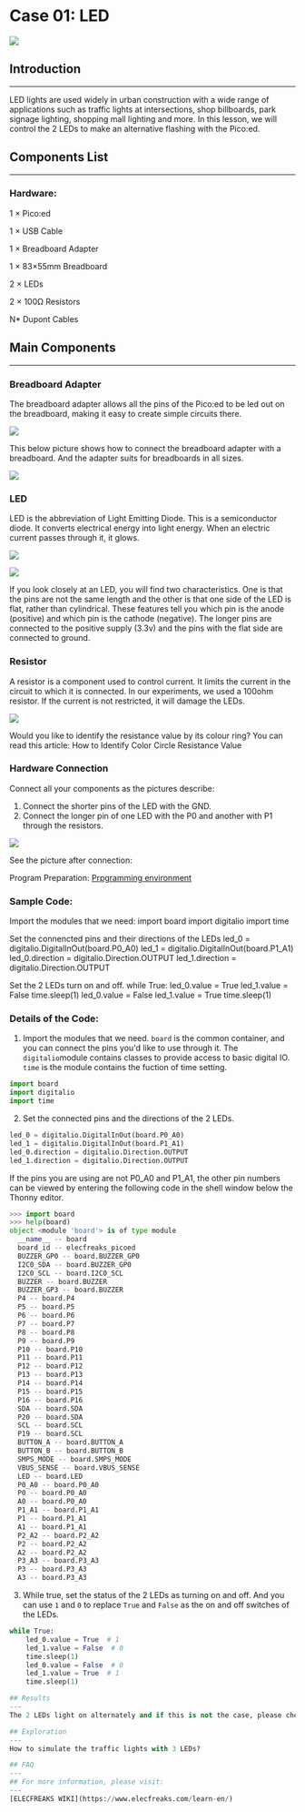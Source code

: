 # Case 01: LED

![](./images/picoed-starterkit-case01-1.png)

## Introduction 
---
LED lights are used widely in urban construction with a wide range of applications such as traffic lights at intersections, shop billboards, park signage lighting, shopping mall lighting and more. In this lesson, we will control the 2 LEDs to make an alternative flashing with the Pico:ed. 

## Components List
---
### Hardware: 

1 × Pico:ed

1 × USB Cable

1 × Breadboard Adapter 

1 × 83×55mm Breadboard

2 × LEDs

2 × 100Ω Resistors

N* Dupont Cables


## Main Components
---
### Breadboard Adapter

The breadboard adapter allows all the pins of the Pico:ed to be led out on the breadboard, making it easy to create simple circuits there.

![](./images/picoed-starterkit-case01-2.png)

This below picture shows how to connect the breadboard adapter with a breadboard. And the adapter suits for breadboards in all sizes. 

![](./images/picoed-starterkit-case01-3.png)

### LED
LED is the abbreviation of Light Emitting Diode. This is a semiconductor diode. It converts electrical energy into light energy. When an electric current passes through it, it glows.

![](./images/picoed-starterkit-case01-4.png)

![](./images/picoed-starterkit-case01-5.png)

If you look closely at an LED, you will find two characteristics. One is that the pins are not the same length and the other is that one side of the LED is flat, rather than cylindrical. These features tell you which pin is the anode (positive) and which pin is the cathode (negative). The longer pins are connected to the positive supply (3.3v) and the pins with the flat side are connected to ground.

### Resistor
A resistor is a component used to control current. It limits the current in the circuit to which it is connected. In our experiments, we used a 100ohm resistor. If the current is not restricted, it will damage the LEDs.

![](./images/picoed-starterkit-case01-6.png)

Would you like to identify the resistance value by its colour ring? You can read this article: How to Identify Color Circle Resistance Value

### Hardware Connection

Connect all your components as the pictures describe: 

1. Connect the shorter pins of the LED with the GND. 
2. Connect the longer pin of one LED with the P0 and another with P1 through the resistors. 

![](./images/picoed-starterkit-case01-7.png)

See the picture after connection: 

Program Preparation: [Prpgramming environment](https://www.yuque.com/elecfreaks-learn/picoed/er7nuh)

### Sample Code:


Import the modules that we need: 
import board
import digitalio
import time

Set the connencted pins and their directions of the LEDs
led_0 = digitalio.DigitalInOut(board.P0_A0)
led_1 = digitalio.DigitalInOut(board.P1_A1)
led_0.direction = digitalio.Direction.OUTPUT
led_1.direction = digitalio.Direction.OUTPUT

Set the 2 LEDs turn on and off. 
while True:
    led_0.value = True
    led_1.value = False
    time.sleep(1)
    led_0.value = False
    led_1.value = True
    time.sleep(1)



### Details of the Code: 

1. Import the modules that we need. `board` is the common container, and you can connect the pins you'd like to use through it. The `digitalio`module contains classes to provide access to basic digital IO. `time` is the module contains the fuction of time setting. 
```python
import board
import digitalio
import time
```

2. Set the connected pins and the directions of the 2 LEDs. 
```python
led_0 = digitalio.DigitalInOut(board.P0_A0)
led_1 = digitalio.DigitalInOut(board.P1_A1)
led_0.direction = digitalio.Direction.OUTPUT
led_1.direction = digitalio.Direction.OUTPUT
```
If the pins you are using are not P0_A0 and P1_A1, the other pin numbers can be viewed by entering the following code in the shell window below the Thonny editor. 
```python
>>> import board
>>> help(board)
object <module 'board'> is of type module
  __name__ -- board
  board_id -- elecfreaks_picoed
  BUZZER_GP0 -- board.BUZZER_GP0
  I2C0_SDA -- board.BUZZER_GP0
  I2C0_SCL -- board.I2C0_SCL
  BUZZER -- board.BUZZER
  BUZZER_GP3 -- board.BUZZER
  P4 -- board.P4
  P5 -- board.P5
  P6 -- board.P6
  P7 -- board.P7
  P8 -- board.P8
  P9 -- board.P9
  P10 -- board.P10
  P11 -- board.P11
  P12 -- board.P12
  P13 -- board.P13
  P14 -- board.P14
  P15 -- board.P15
  P16 -- board.P16
  SDA -- board.SDA
  P20 -- board.SDA
  SCL -- board.SCL
  P19 -- board.SCL
  BUTTON_A -- board.BUTTON_A
  BUTTON_B -- board.BUTTON_B
  SMPS_MODE -- board.SMPS_MODE
  VBUS_SENSE -- board.VBUS_SENSE
  LED -- board.LED
  P0_A0 -- board.P0_A0
  P0 -- board.P0_A0
  A0 -- board.P0_A0
  P1_A1 -- board.P1_A1
  P1 -- board.P1_A1
  A1 -- board.P1_A1
  P2_A2 -- board.P2_A2
  P2 -- board.P2_A2
  A2 -- board.P2_A2
  P3_A3 -- board.P3_A3
  P3 -- board.P3_A3
  A3 -- board.P3_A3
```

3. While true, set the status of the 2 LEDs as turning on and off. And you can use `1` and `0`  to replace `True` and `False` as the on and off switches of the LEDs.
```python
while True:
    led_0.value = True  # 1
    led_1.value = False  # 0
    time.sleep(1)
    led_0.value = False  # 0
    led_1.value = True  # 1
    time.sleep(1)

## Results
---
The 2 LEDs light on alternately and if this is not the case, please check your applications. 

## Exploration
---
How to simulate the traffic lights with 3 LEDs? 

## FAQ
---
## For more information, please visit: 
---
[ELECFREAKS WIKI](https://www.elecfreaks.com/learn-en/)
